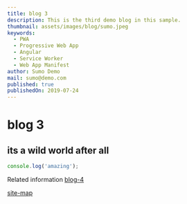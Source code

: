 ```yaml
---
title: blog 3
description: This is the third demo blog in this sample.
thumbnail: assets/images/blog/sumo.jpeg
keywords:
  - PWA
  - Progressive Web App
  - Angular
  - Service Worker
  - Web App Manifest
author: Sumo Demo
mail: sumo@demo.com
published: true
publishedOn: 2019-07-24
---
```


# blog 3

## its a wild world after all

```javascript
console.log('amazing');
```

Related information [blog-4](/home/blog/blog-4)

[site-map](/home/blog)
